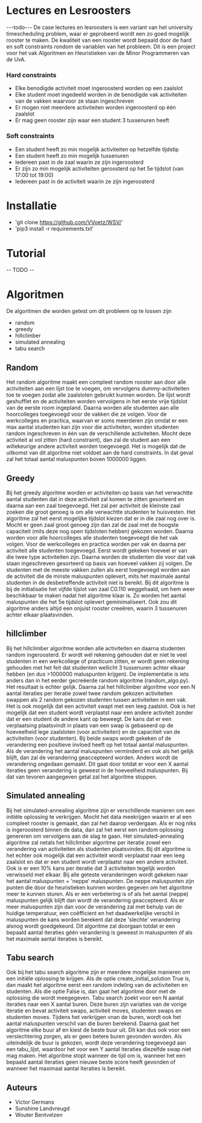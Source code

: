 # Lectures en Lesroosters
---todo---
De case lectures en lesroosters is een variant van het university timescheduling problem, waar er geprobeerd wordt een zo goed mogelijk rooster te maken. De kwaliteit van een rooster wordt bepaald door de hard en soft constraints rondom de variablen van het probleem.
Dit is een project voor het vak Algoritmen en Heuristieken van de Minor Programmeren van de UvA.

### Hard constraints
- Elke benodigde activiteit moet ingeroosterd worden op een zaalslot
- Elke student moet ingedeeld worden in de benodigde vak activiteiten van de vakken waarvoor ze staan ingeschreven
- Er mogen niet meerdere activiteiten worden ingeroosterd op één zaalslot
- Er mag geen rooster zijn waar een student 3 tussenuren heeft

### Soft constraints
- Een student heeft zo min mogelijk activiteiten op hetzelfde tijdstip
- Een student heeft zo min mogelijk tussenuren
- Iedereen past in de zaal waarin ze zijn ingeroosterd
- Er zijn zo min mogelijk activiteiten geroosterd op het 5e tijdslot (van 17:00 tot 19:00)
- Iedereen past in de activiteit waarin ze zijn ingeroosterd

# Installatie
- 'git clone https://github.com/VVoetz/WSV/'
- 'pip3 install -r requirements.txt'

# Tutorial
-- TODO --
# Algoritmen

De algoritmen die worden getest om dit probleem op te lossen zijn
- random
- greedy
- hillclimber
- simulated annealing
- tabu search

## Random
Het random algoritme maakt een compleet random rooster aan door alle activiteiten aan een lijst toe te voegen, om vervolgens dummy-activiteiten toe te voegen zodat alle zaalsloten gebruikt kunnen worden. De lijst wordt geshufflet en de activiteiten worden vervolgens in het eerste vrije tijdslot van de eerste room ingepland.
Daarna worden alle studenten aan alle hoorcolleges toegevoegd voor de vakken die ze volgen. Voor de werkcolleges en practica, waarvan er soms meerderen zijn omdat er een max aantal studenten kan zijn voor die activiteiten, worden studenten random ingeschreven in één van de verschillende activiteiten. Mocht deze activiteit al vol zitten (hard constraint), dan zal de student aan een willekeurige andere activiteit worden toegevoegd.
Het is mogelijk dat de uitkomst van dit algoritme niet voldoet aan de hard constraints. In dat geval zal het totaal aantal maluspunten boven 1000000 liggen.

## Greedy
Bij het greedy algoritme worden er activiteiten op basis van het verwachtte aantal studenten dat in deze activiteit zal komen te zitten gesorteerd en daarna aan een zaal toegevoegd. Het zal per activiteit de kleinste zaal zoeken die groot genoeg is om alle verwachtte studenten te huisvesten. Het algoritme zal het eerst mogelijke tijdslot kiezen dat er in die zaal nog over is. Mocht er geen zaal groot genoeg zijn dan zal de zaal met de hoogste capaciteit (mits deze nog open tijdsloten hebben) gekozen worden. Daarna worden voor alle hoorcolleges alle studenten toegevoegd die het vak volgen. Voor de werkcolleges en practica worden per vak en daarna per activiteit alle studenten toegevoegd. Eerst wordt gekeken hoeveel er van die twee type activiteiten zijn. Daarna worden de studenten die voor dat vak staan ingeschreven gesorteerd op basis van hoeveel vakken zij volgen. De studenten met de meeste vakken zullen als eerst toegevoegd worden aan de activiteit die de minste maluspunten oplevert, mits het maximale aantal studenten in de desbetreffende activiteit niet is bereikt.
Bij dit algoritme is bij de initialisatie het vijfde tijslot van zaal C0.110 weggehaald, om hem weer beschikbaar te maken nadat het algoritme klaar is. Zo worden het aantal maluspunten die het 5e tijdslot oplevert geminimaliseert. Ook zou dit algoritme anders altijd een onjuist rooster creeëren, waarin 3 tussenuren achter elkaar plaatsvinden.

## hillclimber
Bij het hillclimber algoritme worden alle activiteiten en daarna studenten random ingeroosterd. Er wordt wél rekening gehouden dat er niet te veel studenten in een werkcollege of practicum zitten, er wordt geen rekening gehouden met het feit dat studenten wellicht 3 tussenuren achter elkaar hebben (en dus >1000000 maluspunten krijgen). De implementatie is iets anders dan in het eerder gecreëerde random algoritme (random_algo.py). Het resultaat is echter gelijk.
Daarna zal het hillclimber algoritme voor een N aantal iteraties per iteratie zowel twee random gekozen activiteiten swappen als 2 random gekozen studenten tussen activiteiten in een vak. Het is ook mogelijk dat een activiteit swapt met een leeg zaalslot. Ook is het mogelijk dat een student wordt verplaatst naar een andere activiteit zonder dat er een student de andere kant op beweegt. De kans dat er een verplaatsing plaatsvindt in plaats van een swap is gebaseerd op de hoeveelheid lege zaalsloten (voor activiteiten) en de capaciteit van de activiteiten (voor studenten). Bij beide swaps wordt gekeken of de verandering een positieve invloed heeft op het totaal aantal maluspunten. Als de verandering het aantal maluspunten verminderd en ook als het gelijk blijft, dan zal de verandering geaccepteerd worden. Anders wordt de verandering ongedaan gemaakt. Dit gaat door totdat er voor een X aantal iteraties geen verandering is geweest in de hoeveelheid maluspunten. Bij dat van tevoren aangegeven getal zal het algoritme stoppen.
## Simulated annealing
Bij het simulated-annealing algoritme zijn er verschillende manieren om een initiële oplossing te verkrijgen. Mocht het data meekrijgen waarin er al een compleet rooster is gemaakt, dan zal het daarop verdergaan. Als er nog niks is ingeroosterd binnen de data, dan zal het eerst een random oplossing genereren om vervolgens aan de slag te gaan.
Het simulated-annealing algoritme zal netals het hillclimber algoritme per iteratie zowel een verandering van activiteiten als studenten plaatsvinden. Bij dit algoritme is het echter ook mogelijk dat een activiteit wordt verplaatst naar een leeg zaalslot en dat er een student wordt verplaatst naar een andere activiteit. Ook is er een 10% kans per iteratie dat 3 activiteiten tegelijk worden verwisseld met elkaar. Bij alle geteste veranderingen wordt gekeken naar het aantal maluspunten + 'neppe' maluspunten. De neppe maluspunten zijn punten die door de heuristieken kunnen worden gegeven om het algoritme meer te kunnen sturen. Als er een verbetering is of als het aantal (neppe) maluspunten gelijk blijft dan wordt de verandering geaccepteerd. Als er meer maluspunten zijn dan voor de verandering zal met behulp van de huidige temperatuur, een coëfficient en het daadwerkelijke verschil in maluspunten de kans worden berekent dat deze 'slechte' verandering alsnog wordt goedgekeurd. Dit algoritme zal doorgaan totdat er een bepaald aantal iteraties géén verandering is geweest in maluspunten óf als het maximale aantal iteraties is bereikt.

## Tabu search
Ook bij het tabu search algoritme zijn er meerdere mogelijke manieren om een initiële oplossing te krijgen. Als de optie create\_initial\_solution True is, dan maakt het algoritme eerst een random indeling van de activiteiten en studenten. Als die optie False is, dan gaat het algoritme door met de oplossing die wordt meegegeven. Tabu search zoekt voor een N aantal iteraties naar een X aantal buren. Deze buren zijn variaties van de vorige iteratie en bevat activiteit swaps, activiteit moves, studenten swaps en studenten moves. Tijdens het verkrijgen vnan de buren, wordt ook het aantal maluspunten verschil van die buren berekend. Daarna gaat het algoritme elke buur af en kiest de beste buur uit. Dit kan dus ook voor een verslechtering zorgen, als er geen betere buren gevonden worden. Als uiteindelijk de buur is gekozen, wordt deze verandering toegevoegd aan een tabu_lijst, waardoor het voor een Y aantal iteraties diezelfde swap niet mag maken. Het algoritme stopt wanneer de tijd om is, wanneer het een bepaald aantal iteraties geen nieuwe beste score heeft gevonden of wanneer het maximaal aantal iteraties is bereikt.

## Auteurs
- Victor Germans
- Sunshine Landvreugd
- Wouter Bentvelzen
